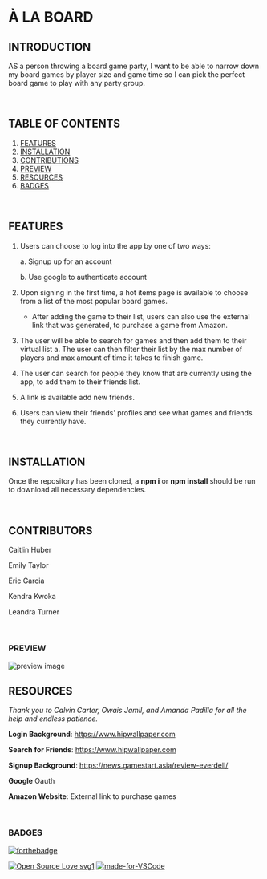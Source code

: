 # À LA BOARD

## INTRODUCTION

AS a person throwing a board game party, I want to be able to narrow down my board games by player size and game time so I can pick the perfect board game to play with any party group.

<br/>

## TABLE OF CONTENTS

1. [FEATURES](#features)
2. [INSTALLATION](#installation)
3. [CONTRIBUTIONS](#contributions)
4. [PREVIEW](#preview)
4. [RESOURCES](#resources)
5. [BADGES](#badges)

<br/>

## FEATURES

1. Users can choose to log into the app by one of two ways:

   a. Signup up for an account
   
   b. Use google to authenticate account

2. Upon signing in the first time, a hot items page is available to choose from a list of the most popular board games. 
   * After adding the game to their list, users can also use the external link that was generated, to purchase a game from Amazon.

3. The user will be able to search for games and then add them to their virtual list
   a. The user can then filter their list by the max number of players and max amount of time it takes to finish game.

4. The user can search for people they know that are currently using the app, to add them to their friends list.

5. A link is available add new friends.

6. Users can view their friends' profiles and see what games and friends they currently have.






<br/>

## INSTALLATION

Once the repository has been cloned, a **npm i** or **npm install** should be run to download all necessary dependencies.

<br/>

## CONTRIBUTORS

Caitlin Huber

Emily Taylor

Eric Garcia

Kendra Kwoka

Leandra Turner

<br/>

### PREVIEW

<img src="client/public/images/Boardgame.gif" alt="preview image"/>

<br/>

## RESOURCES

*Thank you to Calvin Carter, Owais Jamil, and Amanda Padilla for all the help and endless patience.*

**Login Background**: https://www.hipwallpaper.com

**Search for Friends**: https://www.hipwallpaper.com

**Signup Background**: https://news.gamestart.asia/review-everdell/

**Google** Oauth

**Amazon Website**: External link to purchase games


<br>

### BADGES


[![forthebadge](https://forthebadge.com/images/badges/check-it-out.svg)](https://warm-bayou-44198.herokuapp.com/)

[![Open Source Love svg1](https://badges.frapsoft.com/os/v1/open-source.svg?v=103)](https://github.com/emilyporterfieldtaylor/project_3)
[![made-for-VSCode](https://img.shields.io/badge/Made%20for-VSCode-1f425f.svg)](https://code.visualstudio.com/)

